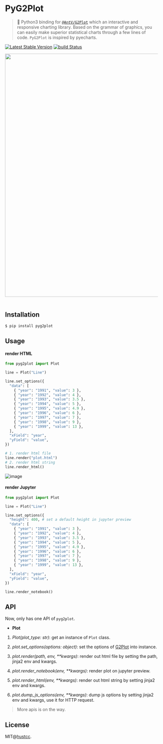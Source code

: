 # PyG2Plot

> 🎨 Python3 binding for [`@AntV/G2Plot`](https://github.com/antvis/G2Plot) which an interactive and responsive charting library. Based on the grammar of graphics, you can easily make superior statistical charts through a few lines of code. `PyG2Plot` is inspired by pyecharts.

[![Latest Stable Version](https://img.shields.io/pypi/v/pyg2plot.svg)](https://pypi.python.org/pypi/pyg2plot)
[![build Status](https://github.com/hustcc/pyg2plot/workflows/build/badge.svg?branch=main)](https://github.com/hustcc/pyg2plot/actions?query=workflow%3Abuild)

<div align="center">
<img src="https://gw.alipayobjects.com/mdn/rms_d314dd/afts/img/A*sXqrRrEwFRQAAAAAAAAAAABkARQnAQ" width="800">
</div>
<br/>


## Installation

```bash
$ pip install pyg2plot
```


## Usage

#### **render HTML**

```py
from pyg2plot import Plot

line = Plot("Line")

line.set_options({
  "data": [
    { "year": "1991", "value": 3 },
    { "year": "1992", "value": 4 },
    { "year": "1993", "value": 3.5 },
    { "year": "1994", "value": 5 },
    { "year": "1995", "value": 4.9 },
    { "year": "1996", "value": 6 },
    { "year": "1997", "value": 7 },
    { "year": "1998", "value": 9 },
    { "year": "1999", "value": 13 },
  ],
  "xField": "year",
  "yField": "value",
})

# 1. render html file
line.render("plot.html")
# 2. render html string
line.render_html()
```

![image](https://user-images.githubusercontent.com/7856674/104466432-31be5000-55f0-11eb-8333-68279d50861e.png)

#### **render Jupyter**

```py
from pyg2plot import Plot

line = Plot("Line")

line.set_options({
  "height": 400, # set a default height in jupyter preview
  "data": [
    { "year": "1991", "value": 3 },
    { "year": "1992", "value": 4 },
    { "year": "1993", "value": 3.5 },
    { "year": "1994", "value": 5 },
    { "year": "1995", "value": 4.9 },
    { "year": "1996", "value": 6 },
    { "year": "1997", "value": 7 },
    { "year": "1998", "value": 9 },
    { "year": "1999", "value": 13 },
  ],
  "xField": "year",
  "yField": "value",
})

line.render_notebook()
```


## API

Now, only has one API of `pyg2plot`.

 - **Plot**

1. *Plot(plot_type: str)*: get an instance of `Plot` class.

2. *plot.set_options(options: object)*: set the options of [G2Plot](https://g2plot.antv.vision/) into instance.

3. *plot.render(path, env, **kwargs)*: render out html file by setting the path, jinja2 env and kwargs.

4. *plot.render_notebook(env, **kwargs)*: render plot on jupyter preview.

5. *plot.render_html(env, **kwargs)*: render out html string by setting jinja2 env and kwargs.

6. *plot.dump_js_options(env, **kwargs)*: dump js options by setting jinja2 env and kwargs, use it for HTTP request.

> More apis is on the way.


## License

MIT@[hustcc](https://github.com/hustcc).